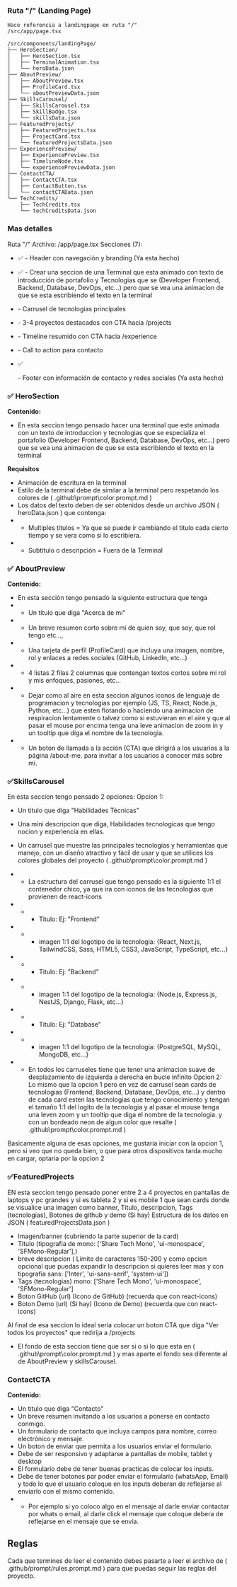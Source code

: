 ### Ruta "/" (Landing Page)
```
Hace referencia a landingpage en ruta "/"
/src/app/page.tsx

/src/components/landingPage/
├── HeroSection/
│   ├── HeroSection.tsx
│   ├── TerminalAnimation.tsx
│   └── heroData.json
├── AboutPreview/
│   ├── AboutPreview.tsx
│   ├── ProfileCard.tsx
│   └── aboutPreviewData.json
├── SkillsCarousel/
│   ├── SkillsCarousel.tsx
│   ├── SkillBadge.tsx
│   └── skillsData.json
├── FeaturedProjects/
│   ├── FeaturedProjects.tsx
│   ├── ProjectCard.tsx
│   └── featuredProjectsData.json
├── ExperiencePreview/
│   ├── ExperiencePreview.tsx
│   ├── TimelineNode.tsx
│   └── experiencePreviewData.json
├── ContactCTA/
│   ├── ContactCTA.tsx
│   ├── ContactButton.tsx
│   └── contactCTAData.json
└── TechCredits/
    ├── TechCredits.tsx
    └── techCreditsData.json
```

### Mas detalles
Ruta "/"
Archivo: /app/page.tsx
Secciones (7):

- ✅ <Navbar /> - Header con navegación y branding (Ya esta hecho)

- ✅ <HeroSection /> - Crear una seccion de una Terminal que esta animado con texto de introducción de portafolio y Tecnologias que se (Developer Frontend, Backend, Database, DevOps, etc...) pero que se vea una animacion de que se esta escribiendo el texto en la terminal
- <SkillsCarousel /> - Carrusel de tecnologías principales
- <FeaturedProjects /> - 3-4 proyectos destacados con CTA hacia /projects
- <ExperiencePreview /> - Timeline resumido con CTA hacia /experience
- <ContactCTA /> - Call to action para contacto

- ✅ <Footer /> - Footer con información de contacto y redes sociales (Ya esta hecho)

### ✅ HeroSection
**Contenido:**
- En esta seccion tengo pensado hacer una terminal que este animada con un texto de introduccion y tecnologias que se especializa el portafolio (Developer Frontend, Backend, Database, DevOps, etc...) pero que se vea una animacion de que se esta escribiendo el texto en la terminal

**Requisitos**
- Animación de escritura en la terminal
- Estilo de la terminal debe de similar a la terminal pero respetando los colores de ( .github\prompt\color.prompt.md )
- Los datos del texto deben de ser obtenidos desde un archivo JSON ( heroData.json ) que contenga:
-  - Multiples titulos = Ya que se puede ir cambiando el titulo cada cierto tiempo y se vera como si lo escribiera.
-  - Subtítulo o descripción = Fuera de la Terminal

### ✅ AboutPreview
**Contenido:**
- En esta sección tengo pensado la siguiente estructura que tenga
- - Un título que diga "Acerca de mi"
- - Un breve resumen corto sobre mí de quien soy, que soy, que rol tengo etc...,
- - Una tarjeta de perfil (ProfileCard) que incluya una imagen, nombre, rol y enlaces a redes sociales (GitHub, LinkedIn, etc...)
- - 4 listas 2 filas 2 columnas que contengan textos cortos sobre mi rol y mis enfoques, pasiones, etc...
- - Dejar como al aire en esta seccion algunos iconos de lenguaje de programacion y tecnologias por ejemplo (JS, TS, React, Node.js, Python, etc...) que esten flotando o haciendo una animacion de respiracion lentamente o talvez como si estuvieran en el aire y que al pasar el mouse por encima tenga una leve animacion de zoom in y un tooltip que diga el nombre de la tecnologia.
- - Un boton de llamada a la acción (CTA) que dirigirá a los usuarios a la página /about-me. para invitar a los usuarios a conocer más sobre mí.

### ✅SkillsCarousel
En esta seccion tengo pensado 2 opciones:
Opcion 1:
- Un titulo que diga "Habilidades Técnicas"
- Una mini descripcion que diga, Habilidades tecnologicas que tengo nocion y experiencia en ellas.
- Un carrusel que muestre las principales tecnologías y herramientas que manejo, con un diseño atractivo y fácil de usar y que se utilices los colores globales del proyecto ( .github\prompt\color.prompt.md )
- - La estructura del carrusel que tengo pensado es la siguiente 1:1 el contenedor chico, ya que ira con iconos de las tecnologias que provienen de react-icons

- - - Titulo: Ej: "Frontend"
- - - imagen 1:1 del logotipo de la tecnologia: {React, Next.js, TailwindCSS, Sass, HTML5, CSS3, JavaScript, TypeScript, etc...}

- - - Titulo: Ej: "Backend"
- - - imagen 1:1 del logotipo de la tecnologia: {Node.js, Express.js, NestJS, Django, Flask, etc...}

- - - Titulo: Ej: "Database"
- - - imagen 1:1 del logotipo de la tecnologia: {PostgreSQL, MySQL, MongoDB, etc...}

- - En todos los carruseles tiene que tener una animacion suave de desplazamiento de izquierda a derecha en bucle infinito
Opcion 2:
Lo mismo que la opcion 1 pero en vez de carrusel sean cards de tecnologias (Frontend, Backend, Database, DevOps, etc...) y dentro de cada card esten las tecnologias que tengo conocimiento y tengan el tamaño 1:1 del logito de la tecnologia y al pasar el mouse tenga una leven zoom y un tooltip que diga el nombre de la tecnologia. y con un bordeado neon de algun color que resalte ( .github\prompt\color.prompt.md )

Basicamente alguna de esas opciones, me gustaria iniciar con la opcion 1, pero si veo que no queda bien, o que para otros dispositivos tarda mucho en cargar, optaria por la opcion 2

### ✅FeaturedProjects
EN esta seccion tengo pensado poner entre 2 a 4 proyectos en pantallas de laptops y pc grandes y si es tableta 2 y si es mobile 1 que sean cards donde se visualice una imagen como banner, Titulo, descripcion, Tags (tecnologias), Botones de github y demo (Si hay)
Estructura de los datos en JSON ( featuredProjectsData.json )
- Imagen/banner (cubriendo la parte superior de la card)
- Titulo (tipografia de  mono: ['Share Tech Mono', 'ui-monospace', 'SFMono-Regular'],)
- breve descripcion ( Limite de caracteres 150-200 y como opcion opcional que puedas expandir la descripcion si quieres leer mas y con tipografia sans: ['Inter', 'ui-sans-serif', 'system-ui'])
- Tags (tecnologias) mono: ['Share Tech Mono', 'ui-monospace', 'SFMono-Regular']
- Boton GitHub (url) (Icono de GitHub) (recuerda que con react-icons)
- Boton Demo (url) (Si hay) (Icono de Demo) (recuerda que con react-icons)

Al final de esa seccion lo ideal seria colocar un boton CTA que diga "Ver todos los proyectos" que redirija a /projects

- El fondo de esta seccion tiene que ser si o si lo que esta en ( .github\prompt\color.prompt.md ) y mas aparte el fondo sea diferente al de AboutPreview y skillsCarousel.

### ContactCTA
**Contenido:**
- Un titulo que diga "Contacto"
- Un breve resumen invitando a los usuarios a ponerse en contacto conmigo.
- Un formulario de contacto que incluya campos para nombre, correo electrónico y mensaje.
- Un boton de enviar que permita a los usuarios enviar el formulario.
- Debe de ser responsivo y adaptarse a pantallas de mobile, tablet y desktop
- El formulario debe de tener buenas practicas de colocar los inputs.
- Debe de tener botones par poder enviar el formulario (whatsApp, Email) y todo lo que el usuario coloque en los inputs deberan de reflejarse al enviarlo con el mismo contenido.
- - Por ejemplo si yo coloco algo en el mensaje al darle enviar contactar por whats o email, al darle click el mensaje que coloque debera de reflejarse en el mensaje que se envia.

## Reglas
Cada que termines de leer el contenido debes pasarte a leer el archivo de ( .github/prompt/rules.prompt.md ) para que puedas seguir las reglas del proyecto.
